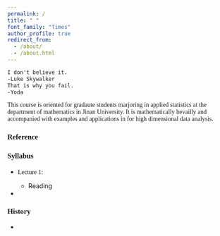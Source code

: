 ```yaml
---
permalink: /
title: " "
font_family: "Times"
author_profile: true
redirect_from: 
  - /about/
  - /about.html
---
```


```html
I don't believe it. 
-Luke Skywalker
That is why you fail.
-Yoda
```



<span style="font-family: 'Times', sans-serif;">This course is oriented for gradaute students marjoring in applied statistics at the department of mathematics in Jinan University. It is mathematically hevailly and accompanied with examples and applications in for high dimensional data analysis. </span>

### <span style="font-family: 'Times', sans-serif;">Reference</span>

### <span style="font-family: 'Times', sans-serif;">Syllabus</span>

* <span style="font-family: 'Times', sans-serif;">Lecture 1: </span>
  * Reading

* 

### <span style="font-family: 'Times', sans-serif;">History</span>

* 
